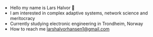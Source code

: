 - Hello my name is Lars Halvor 👋
- I am interested in complex adaptive systems, network science and meritocracy
- Currently studying electronic engineering in Trondheim, Norway
- How to reach me larshalvorhansen1@gmail.com

<!---
Larshalvorhansen/Larshalvorhansen is a ✨ special ✨ repository because its `README.md` (this file) appears on your GitHub profile.
You can click the Preview link to take a look at your changes.
--->
